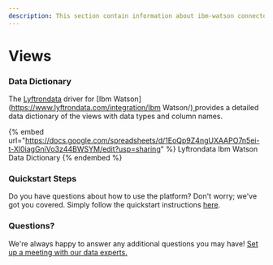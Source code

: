 ```yaml
---
description: This section contain information about ibm-watson connector views information
---
```


# Views

### Data Dictionary

The [Lyftrondata](https://www.lyftrondata.com/) driver for [Ibm Watson](https://www.lyftrondata.com/integration/Ibm Watson/)[ ](https://www.lyftrondata.com/integration/ibm-watson/)provides a detailed data dictionary of the views with data types and column names.

{% embed url="https://docs.google.com/spreadsheets/d/1EoQp9Z4ngUXAAPO7n5ei-t-Xl0iagGniVo3z44BWSYM/edit?usp=sharing" %}
Lyftrondata Ibm Watson Data Dictionary
{% endembed %}

### Quickstart Steps

Do you have questions about how to use the platform? Don't worry; we've got you covered. Simply follow the quickstart instructions [here](../../../../quickstart-steps.md).

### Questions? <a href="#questions" id="questions"></a>

We're always happy to answer any additional questions you may have! [Set up a meeting with our data experts.](https://www.lyftrondata.com/book-a-meeting/)


